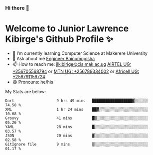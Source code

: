 ### Hi there 👋 
# Welcome to Junior Lawrence Kibirge's Github Profile ✨
 
<!--
**juniorkibirige/juniorkibirige** is a ✨ _special_ ✨ repository because its `README.md` (this file) appears on your GitHub profile.

Here are some ideas to get you started:

- 🔭 I’m currently working on ...
- 🌱 I’m currently learning ...
- 👯 I’m looking to collaborate on ...
- 🤔 I’m looking for help with ...
- 💬 Ask me about ...
- 📫 How to reach me: ...
- 😄 Pronouns: ...
- ⚡ Fun fact: ...
-->
- 🌱 I’m currently learning Computer Science at Makerere University
- 💬 Ask about me [Engineer Bainomugisha](mailto:baino@mak.ac.ug)
- 📫 How to reach me: [jlkibirige@cis.mak.ac.ug](mailto:jlkibirige@cis.mak.ac.ug) [AIRTEL UG: +256705568794](tel:+256705568794) or [MTN UG: +256789334002](tel:+256789334002) or [Africell UG: +256791156724](tel:+256791156724)
- 😄 Pronouns: he/his

My Stats are below:

<!--START_SECTION:waka-->

```text
Dart                   9 hrs 49 mins   ██████████████████▓░░░░░░   74.58 %
XML                    1 hr 24 mins    ██▓░░░░░░░░░░░░░░░░░░░░░░   10.68 %
Groovy                 41 mins         █▒░░░░░░░░░░░░░░░░░░░░░░░   05.26 %
YAML                   28 mins         █░░░░░░░░░░░░░░░░░░░░░░░░   03.57 %
JSON                   20 mins         ▓░░░░░░░░░░░░░░░░░░░░░░░░   02.58 %
GitIgnore file         9 mins          ▒░░░░░░░░░░░░░░░░░░░░░░░░   01.17 %
```

<!--END_SECTION:waka-->
